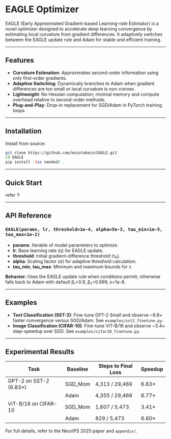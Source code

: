 # EAGLE Optimizer

EAGLE (Early Approximated Gradient-based Learning-rate Estimator) is a novel optimizer designed to accelerate deep learning convergence by estimating local curvature from gradient differences. It adaptively switches between the EAGLE update rule and Adam for stable and efficient training.

---

## Features

- **Curvature Estimation**: Approximates second-order information using only first-order gradients.
- **Adaptive Switching**: Dynamically branches to Adam when gradient differences are too small or local curvature is non-convex.
- **Lightweight**: No Hessian computation; minimal memory and compute overhead relative to second-order methods.
- **Plug-and-Play**: Drop-in replacement for SGD/Adam in PyTorch training loops.

---

## Installation

Install from source:

```bash
git clone https://github.com/keiotakmin/EAGLE.git
cd EAGLE
pip install -(as needed) .
```

---

## Quick Start
refer ↑

---

## API Reference

### `EAGLE(params, lr, threshold=1e-4, alpha=5e-3, tau_min=1e-5, tau_max=1e-2)`

- **params**: Iterable of model parameters to optimize.
- **lr**: Base learning rate (η) for EAGLE update.
- **threshold**: Initial gradient-difference threshold (τ₀).
- **alpha**: Scaling factor (α) for adaptive threshold calculation.
- **tau_min**, **tau_max**: Minimum and maximum bounds for τ.

**Behavior:** Uses the EAGLE update rule when conditions permit; otherwise falls back to Adam with default β₁=0.9, β₂=0.999, ε=1e-8.

---

## Examples

- **Text Classification (SST-2)**: Fine-tune GPT-2 Small and observe ~6.8× faster convergence versus SGD/Adam. See `examples/sst2_finetune.py`.
- **Image Classification (CIFAR-10)**: Fine-tune ViT-B/16 and observe ~3.4× step-speedup over SGD. See `examples/cifar10_finetune.py`.

---

## Experimental Results

| Task                     | Baseline   | Steps to Final Loss | Speedup   |
|--------------------------|------------|---------------------|-----------|
| GPT-2 on SST-2 (6.83×)   | SGD_Mom    | 4,313 / 29,469      | 6.83×     |
|                          | Adam       | 4,355 / 29,469      | 6.77×     |
| ViT-B/16 on CIFAR-10     | SGD_Mom    | 1,607 / 5,473       | 3.41×     |
|                          | Adam       | 829 / 5,473         | 6.60×     |

For full details, refer to the NeurIPS 2025 paper and `appendix/`.
